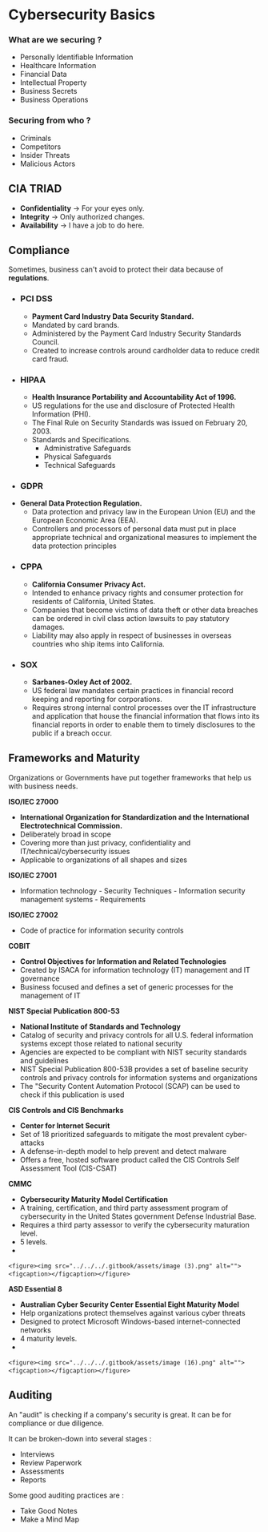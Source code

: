 # Cybersecurity Basics

### **What are we securing ?**

* Personally Identifiable Information
* Healthcare Information
* Financial Data
* Intellectual Property
* Business Secrets
* Business Operations

### **Securing from who ?**

* Criminals
* Competitors
* Insider Threats
* Malicious Actors

## CIA TRIAD

* **Confidentiality** → For your eyes only.
* **Integrity** → Only authorized changes.
* **Availability** → I have a job to do here.

## Compliance

Sometimes, business can't avoid to protect their data because of **regulations**.

* ### **PCI DSS**
  * **Payment Card Industry Data Security Standard.**
  * Mandated by card brands.
  * Administered by the Payment Card Industry Security Standards Council.
  * Created to increase controls around cardholder data to reduce credit card fraud.
* ### **HIPAA**
  * **Health Insurance Portability and Accountability Act of 1996.**
  * US regulations for the use and disclosure of Protected Health Information (PHI).
  * The Final Rule on Security Standards was issued on February 20, 2003.
  * Standards and Specifications.
    * Administrative Safeguards
    * Physical Safeguards
    * Technical Safeguards
* ### **GDPR**
* **General Data Protection Regulation.**
  * Data protection and privacy law in the European Union (EU) and the European Economic Area (EEA).
  * Controllers and processors of personal data must put in place appropriate technical and organizational measures to implement the data protection principles
* ### **CPPA**
  * **California Consumer Privacy Act.**
  * Intended to enhance privacy rights and consumer protection for residents of California, United States.
  * Companies that become victims of data theft or other data breaches can be ordered in civil class action lawsuits to pay statutory damages.
  * Liability may also apply in respect of businesses in overseas countries who ship items into California.
* ### **SOX**
  * **Sarbanes-Oxley Act of 2002.**
  * US federal law mandates certain practices in financial record keeping and reporting for corporations.
  * Requires strong internal control processes over the IT infrastructure and application that house the financial information that flows into its financial reports in order to enable them to timely disclosures to the public if a breach occur.



## Frameworks and Maturity

Organizations or Governments have put together frameworks that help us with business needs.

**ISO/IEC 27000**

* **International Organization for Standardization and the International Electrotechnical Commission.**
* Deliberately broad in scope
* Covering more than just privacy, confidentiality and IT/technical/cybersecurity issues
* Applicable to organizations of all shapes and sizes

**ISO/IEC 27001**

* Information technology - Security Techniques - Information security management systems - Requirements

**ISO/IEC 27002**

* Code of practice for information security controls

**COBIT**

* **Control Objectives for Information and Related Technologies**
* Created by ISACA for information technology (IT) management and IT governance
* Business focused and defines a set of generic processes for the management of IT

**NIST Special Publication 800-53**

* **National Institute of Standards and Technology**
* Catalog of security and privacy controls for all U.S. federal information systems except those related to national security
* Agencies are expected to be compliant with NIST security standards and guidelines
* NIST Special Publication 800-53B provides a set of baseline security controls and privacy controls for information systems and organizations
* The "Security Content Automation Protocol (SCAP) can be used to check if this publication is used

**CIS Controls and CIS Benchmarks**

* **Center for Internet Securit**
* Set of 18 prioritized safeguards to mitigate the most prevalent cyber-attacks
* A defense-in-depth model to help prevent and detect malware
* Offers a free, hosted software product called the CIS Controls Self Assessment Tool (CIS-CSAT)

**CMMC**

* **Cybersecurity Maturity Model Certification**
* A training, certification, and third party assessment program of cybersecurity in the United States government Defense Industrial Base.
* Requires a third party assessor to verify the cybersecurity maturation level.
* 5 levels.
*

    <figure><img src="../../../.gitbook/assets/image (3).png" alt=""><figcaption></figcaption></figure>

**ASD Essential 8**

* **Australian Cyber Security Center Essential Eight Maturity Model**
* Help organizations protect themselves against various cyber threats
* Designed to protect Microsoft Windows-based internet-connected networks
* 4 maturity levels.
*

    <figure><img src="../../../.gitbook/assets/image (16).png" alt=""><figcaption></figcaption></figure>

## Auditing

An "audit" is checking if a company's security is great. It can be for compliance or due diligence.

It can be broken-down into several stages :

* Interviews
* Review Paperwork
* Assessments
* Reports

Some good auditing practices are :

* Take Good Notes
* Make a Mind Map

